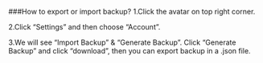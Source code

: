 ###How to export or import backup?
1.Click the avatar on top right corner.

2.Click “Settings” and then choose “Account”.

3.We will see “Import Backup” & “Generate Backup”. Click “Generate Backup” and click  “download”, then you can export backup in a .json file.



